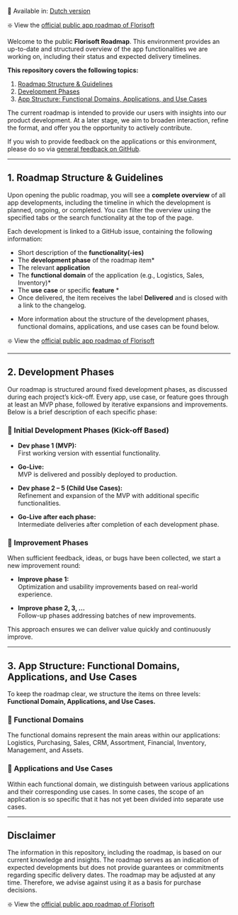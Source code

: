 
📘 Available in: [Dutch version](https://github.com/Florisoft-issues/AppRoadmap/blob/main/README.md)

❇️ View the [official public app roadmap of Florisoft](https://github.com/orgs/Florisoft-issues/projects/67)

Welcome to the public **Florisoft Roadmap**. This environment provides an up-to-date and structured overview of the app functionalities we are working on, including their status and expected delivery timelines.

**This repository covers the following topics:**
1. [Roadmap Structure & Guidelines](#1-roadmap-structure--guidelines)  
2. [Development Phases](#2-development-phases)  
3. [App Structure: Functional Domains, Applications, and Use Cases](#3-app-structure-functional-domains-applications-and-use-cases)

The current roadmap is intended to provide our users with insights into our product development. At a later stage, we aim to broaden interaction, refine the format, and offer you the opportunity to actively contribute.

If you wish to provide feedback on the applications or this environment, please do so via [general feedback on GitHub](https://github.com/orgs/community/discussions/new?category=general).

---

## 1. Roadmap Structure & Guidelines

Upon opening the public roadmap, you will see a **complete overview** of all app developments, including the timeline in which the development is planned, ongoing, or completed. You can filter the overview using the specified tabs or the search functionality at the top of the page.

Each development is linked to a GitHub issue, containing the following information:

- Short description of the **functionality(-ies)**
- The **development phase** of the roadmap item*
- The relevant **application**
- The **functional domain** of the application (e.g., Logistics, Sales, Inventory)*
- The **use case** or specific **feature** *
- Once delivered, the item receives the label **Delivered** and is closed with a link to the changelog.

* More information about the structure of the development phases, functional domains, applications, and use cases can be found below.

❇️ View the [official public app roadmap of Florisoft](https://github.com/orgs/Florisoft-issues/projects/67)

---

## 2. Development Phases

Our roadmap is structured around fixed development phases, as discussed during each project’s kick-off. Every app, use case, or feature goes through at least an MVP phase, followed by iterative expansions and improvements. Below is a brief description of each specific phase:

### 🌱 Initial Development Phases (Kick-off Based)

- **Dev phase 1 (MVP):**  
    First working version with essential functionality.

- **Go-Live:**  
    MVP is delivered and possibly deployed to production.

- **Dev phase 2 – 5 (Child Use Cases):**  
    Refinement and expansion of the MVP with additional specific functionalities.

- **Go-Live after each phase:**  
    Intermediate deliveries after completion of each development phase.

### 🔄 Improvement Phases

When sufficient feedback, ideas, or bugs have been collected, we start a new improvement round:

- **Improve phase 1:**  
    Optimization and usability improvements based on real-world experience.

- **Improve phase 2, 3, …**  
    Follow-up phases addressing batches of new improvements.

This approach ensures we can deliver value quickly and continuously improve.

---

## 3. App Structure: Functional Domains, Applications, and Use Cases

To keep the roadmap clear, we structure the items on three levels: **Functional Domain, Applications, and Use Cases.**

### 🔹 Functional Domains

The functional domains represent the main areas within our applications: Logistics, Purchasing, Sales, CRM, Assortment, Financial, Inventory, Management, and Assets.

### 🔸 Applications and Use Cases

Within each functional domain, we distinguish between various applications and their corresponding use cases. In some cases, the scope of an application is so specific that it has not yet been divided into separate use cases.

---

## Disclaimer

The information in this repository, including the roadmap, is based on our current knowledge and insights. The roadmap serves as an indication of expected developments but does not provide guarantees or commitments regarding specific delivery dates. The roadmap may be adjusted at any time. Therefore, we advise against using it as a basis for purchase decisions.

❇️ View the [official public app roadmap of Florisoft](https://github.com/orgs/Florisoft-issues/projects/67)
